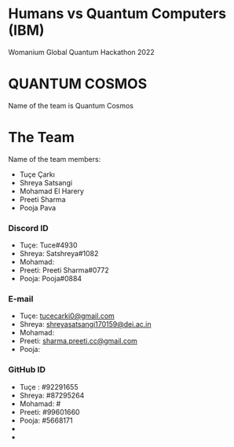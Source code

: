 # Humans vs Quantum Computers (IBM)
 Womanium Global Quantum Hackathon 2022
# QUANTUM COSMOS
Name of the team is Quantum Cosmos
# The Team
Name of the team members:
- Tuçe Çarkı
- Shreya Satsangi
- Mohamad El Harery
- Preeti Sharma
- Pooja Pava
### Discord ID
* Tuçe: Tuce#4930
* Shreya: Satshreya#1082
* Mohamad:
* Preeti: Preeti Sharma#0772
* Pooja: Pooja#0884
### E-mail
* Tuçe: tucecarki0@gmail.com
* Shreya: shreyasatsangi170159@dei.ac.in
* Mohamad:
* Preeti: sharma.preeti.cc@gmail.com
* Pooja:
### GitHub ID
* Tuçe : #92291655
* Shreya: #87295264
* Mohamad: #
* Preeti: #99601660
* Pooja: #5668171
* 
* 
